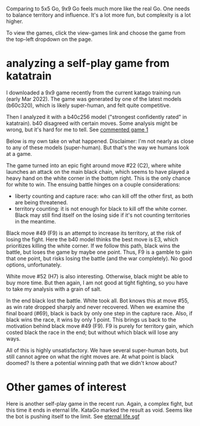 Comparing to 5x5 Go, 9x9 Go feels much more like the real Go. One needs to balance territory and influence.
It's a lot more fun, but complexity is a lot higher.

To view the games, click the view-games link and choose the game from the top-left dropdown on the page.

# analyzing a self-play game from katatrain
I downloaded a 9x9 game recently from the current katago training run (early Mar 2022).
The game was generated by one of the latest models (b60c320), which is 
likely super-human, and felt quite competitive.

Then I analyzed it with a b40c256 model ("strongest confidently rated" in katatrain). b40 disagreed with certain moves.
Some analysis might be wrong, but it's hard for me to tell. See [commented game 1](view-games.html)

Below is my own take on what happened. Disclaimer: I'm not nearly as close to any of these models (super-human). 
But that's the way we humans look at a game. 

The game turned into an epic fight around move #22 (C2), where white launches an attack on the main black chain, which
seems to have played a heavy hand on the white corner in the bottom right. This is the only chance for white to win.
The ensuing battle hinges on a couple considerations:
- liberty counting and capture race: who can kill off the other first, as both are being threatened.
- territory counting: it is not enough for black to kill off the white corner. Black may still find itself on the losing
  side if it's not counting territories in the meantime.

Black move #49 (F9) is an attempt to increase its territory, at the risk of
losing the fight. Here the b40 model thinks the best move is E3, which prioritizes killing the white corner. If we follow
this path, black wins the battle, but loses the game by maybe one point. Thus, F9 is a gamble to gain that one point, 
but risks losing the battle (and the war completely). No good options, unfortunately.

White move #52 (H7) is also interesting. Otherwise, black might be able to buy more time. But then again, I am not good
at tight fighting, so you have to take my analysis with a grain of salt.

In the end black lost the battle. White took all. Bot knows this at move #55, as win rate dropped sharply and never recovered.
When we examine the final board (#69), black is back by only one step in the capture race. Also, if black wins the race,
it wins by only 1 point. This brings us back to the motivation behind black move #49 (F9). F9 is purely for territory
gain, which costed black the race in the end; but without which black will lose any ways.

All of this is highly unsatisfactory. We have several super-human bots, but still cannot agree on what the right moves are.
At what point is black doomed? Is there a potential winning path that we didn't know about?

# Other games of interest
Here is another self-play game in the recent run. Again, a complex fight, but this time it ends in eternal life. 
KataGo marked the result as void. Seems like the bot is pushing itself to the limit.
See [eternal life.sgf](view-games.html)


